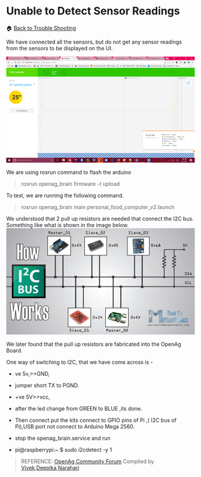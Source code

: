 # Unable to Detect Sensor Readings

:house: [Back to Trouble Shooting](https://github.com/SachinPawaskarUNO/mav-openag-foodcomputer2.0/blob/master/docs/IssueTroubleShooting.md)

We have connected all the sensors, but do not get any sensor readings from the sensors to be displayed on the UI.

![Error No Display](./media/image11.JPG)

We are using rosrun command to flash the arduino
> rosrun openag_brain firmware -t upload

To test, we are running the following command.
> rosrun openag_brain main personal_food_computer_v2.launch

We understood that 2 pull up resistors are needed that connect the I2C bus. Something like what is shown in the image below.
![Pull Up resistors](./media/image12.png)

We later found that the pull up resistors are fabricated into the OpenAg Board.

One way of switching to I2C, that we have come across is -
- ve 5v,>>GND,

- jumper short TX to PGND.

- +ve 5V>>vcc,

- after the led change from GREEN to BLUE ,its done.

- Then connect put the kits connect to GPIO pins of Pi ,( I2C bus of Pi),USB port not connect to Arduino Mega 2560.

- stop the openag_brain.service and run

- pi@raspberrypi:~ $ sudo i2cdetect -y 1
>  REFERENCE: [OpenAg Community Forum](http://forum.openag.media.mit.edu/t/sensor-responded-with-the-wrong-function-code-255/)
> Complied by [Vivek](https://github.com/vbhat0891),[Deepika](https://github.com/Jantz021991),[Narahari](https://github.com/narahari-sundaragopalan)

